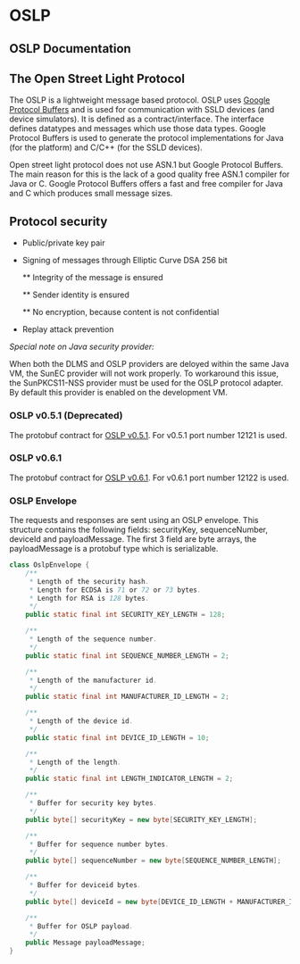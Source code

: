 <!--
SPDX-FileCopyrightText: Contributors to the GXF project

SPDX-License-Identifier: Apache-2.0
-->

# OSLP

## OSLP Documentation

## The Open Street Light Protocol

The OSLP is a lightweight message based protocol. OSLP uses [Google Protocol Buffers](https://developers.google.com/protocol-buffers/?hl=en) and is used for communication with SSLD devices \(and device simulators\). It is defined as a contract/interface. The interface defines datatypes and messages which use those data types. Google Protocol Buffers is used to generate the protocol implementations for Java \(for the platform\) and C/C++ \(for the SSLD devices\).

Open street light protocol does not use ASN.1 but Google Protocol Buffers. The main reason for this is the lack of a good quality free ASN.1 compiler for Java or C. Google Protocol Buffers offers a fast and free compiler for Java and C which produces small message sizes.

## Protocol security

* Public/private key pair
* Signing of messages through Elliptic Curve DSA 256 bit

  \*\* Integrity of the message is ensured 

  \*\* Sender identity is ensured

  \*\* No encryption, because content is not confidential

* Replay attack prevention

_Special note on Java security provider:_

When both the DLMS and OSLP providers are deloyed within the same Java VM, the SunEC provider will not work properly. To workaround this issue, the SunPKCS11-NSS provider must be used for the OSLP protocol adapter. By default this provider is enabled on the development VM.

### OSLP v0.5.1 \(Deprecated\)

The protobuf contract for [OSLP v0.5.1](oslp-v0.5.1/oslp.proto.v0.5.1.md). For v0.5.1 port number 12121 is used.

### OSLP v0.6.1

The protobuf contract for [OSLP v0.6.1](oslp-v0.6.1/oslp.proto.v0.6.1.md). For v0.6.1 port number 12122 is used.

### OSLP Envelope

The requests and responses are sent using an OSLP envelope. This structure contains the following fields: securityKey, sequenceNumber, deviceId and payloadMessage. The first 3 field are byte arrays, the payloadMessage is a protobuf type which is serializable.

```java
class OslpEnvelope {
    /**
     * Length of the security hash.
     * Length for ECDSA is 71 or 72 or 73 bytes.
     * Length for RSA is 128 bytes.
     */
    public static final int SECURITY_KEY_LENGTH = 128;

    /**
     * Length of the sequence number.
     */
    public static final int SEQUENCE_NUMBER_LENGTH = 2;

    /**
     * Length of the manufacturer id.
     */
    public static final int MANUFACTURER_ID_LENGTH = 2;

    /**
     * Length of the device id.
     */
    public static final int DEVICE_ID_LENGTH = 10;

    /**
     * Length of the length.
     */
    public static final int LENGTH_INDICATOR_LENGTH = 2;

    /**
     * Buffer for security key bytes.
     */
    public byte[] securityKey = new byte[SECURITY_KEY_LENGTH];

    /**
     * Buffer for sequence number bytes.
     */
    public byte[] sequenceNumber = new byte[SEQUENCE_NUMBER_LENGTH];

    /**
     * Buffer for deviceid bytes.
     */
    public byte[] deviceId = new byte[DEVICE_ID_LENGTH + MANUFACTURER_ID_LENGTH];

    /**
     * Buffer for OSLP payload.
     */
    public Message payloadMessage;
}
```

